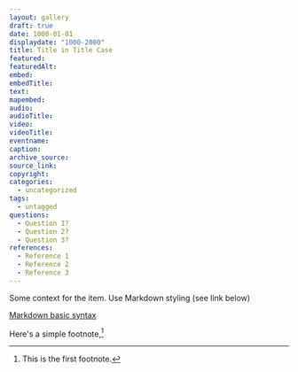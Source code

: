 ```yaml
---
layout: gallery
draft: true
date: 1000-01-01
displaydate: "1000-2000"
title: Title in Title Case
featured: 
featuredAlt: 
embed: 
embedTitle: 
text: 
mapembed: 
audio: 
audioTitle: 
video: 
videoTitle: 
eventname:
caption: 
archive_source: 
source_link: 
copyright:
categories:
  - uncategorized
tags:
  - untagged
questions:
  - Question 1?
  - Question 2?
  - Question 3?
references:
  - Reference 1
  - Reference 2
  - Reference 3
---
```


Some context for the item. Use Markdown styling (see link below)

[Markdown basic syntax](https://www.markdownguide.org/basic-syntax/)

Here's a simple footnote,[^1]

[^1]: This is the first footnote.